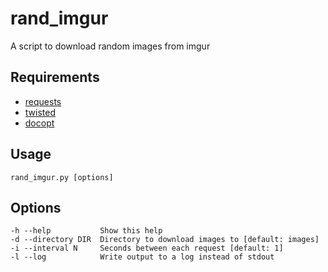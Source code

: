 # rand\_imgur

A script to download random images from imgur

## Requirements
- [requests](http://docs.python-requests.org/en/latest/index.html)
- [twisted](http://twistedmatrix.com/trac/)
- [docopt](http://github.com/docopt/docopt)

## Usage

    rand_imgur.py [options]

## Options

    -h --help           Show this help
    -d --directory DIR  Directory to download images to [default: images]
    -i --interval N     Seconds between each request [default: 1]
    -l --log            Write output to a log instead of stdout
